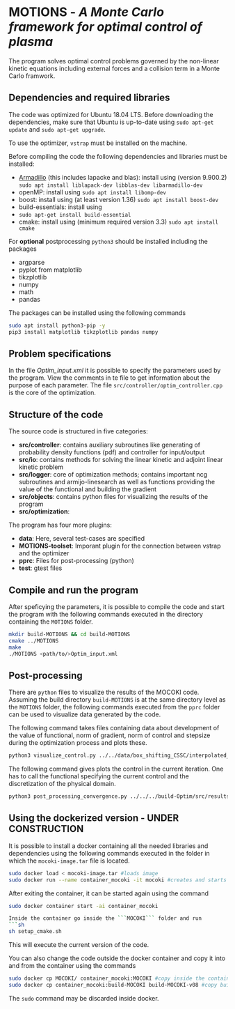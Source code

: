 
# MOTIONS  - _A Monte Carlo framework for optimal control of plasma_

The program solves optimal control problems governed by the non-linear kinetic equations including external forces and a collision term in a Monte Carlo framwork.

## Dependencies and required libraries
The code was optimized for Ubuntu 18.04 LTS. Before downloading the dependencies, make sure that Ubuntu is up-to-date  using ```sudo apt-get update``` and ```sudo apt-get upgrade```.


To use the optimizer, ```vstrap``` must be installed on the machine.

Before compiling the code the following dependencies and libraries must be installed:
+ [Armadillo](http://arma.sourceforge.net/docs.html) (this includes lapacke and blas): install using (version 9.900.2)
```sudo apt install liblapack-dev libblas-dev libarmadillo-dev```
+ openMP: install using
```sudo apt install libomp-dev```
+ boost: install using (at least version 1.36)
```sudo apt install boost-dev```
+ build-essentials: install using
+ ```sudo apt-get install build-essential```
+ cmake: install using (minimum required version 3.3)
```sudo apt install cmake```

For **optional** postprocessing ```python3``` should be installed including the packages
+ argparse
+ pyplot from matplotlib
+ tikzplotlib
+ numpy
+ math
+ pandas

The packages can be installed using the following commands
```sh
sudo apt install python3-pip -y
pip3 install matplotlib tikzplotlib pandas numpy
```


## Problem specifications

In the file _Optim_input.xml_ it is possible to specify the parameters used by the program.
View the comments in te file to get information about the purpose of each parameter.
The file ```src/controller/optim_controller.cpp``` is the core of the optimization.

## Structure of the code
The source code is structured in five categories:
+ **src/controller**: 	contains auxiliary subroutines like generating of probability density functions (pdf) and controller for input/output
+ **src/io**: 		contains methods for solving the linear kinetic and adjoint linear kinetic problem
+ **src/logger**: 	core of optimization methods; contains important ncg subroutines and armijo-linesearch as well as functions providing the value of the functional and building the gradient
+ **src/objects**: 	contains python files for visualizing the results of the program
+ **src/optimization**:

The program has four more plugins:
+ **data**: Here, several test-cases are specified
+ **MOTIONS-toolset**: Imporant plugin for the connection between vstrap and the optimizer
+ **pprc**: Files for post-processing (python)
+ **test**: gtest files

## Compile and run the program
After speficying the parameters, it is possible to compile the code and start the program with the following commands executed in the directory containing the ```MOTIONS``` folder.
```sh
mkdir build-MOTIONS && cd build-MOTIONS
cmake ../MOTIONS
make
./MOTIONS <path/to/>Optim_input.xml
```
## Post-processing
There are ```python``` files to visualize the results of the MOCOKI code.
Assuming the build directory ```build-MOTIONS``` is at the same directory level as the ```MOTIONS``` folder, the following commands executed from the ```pprc``` folder can be used to visualize data generated by the code.

The following command takes files containing data about development of the value of functional, norm of gradient, norm of control and stepsize during the optimization process and plots these.
```sh
python3 visualize_control.py ../../data/box_shifting_CSSC/interpolated_control_field.xml ../../data/global/box_coarse_512.xml
```

The following command gives plots the control in the current iteration. One has to call the functional specifying the current control and the discretization of the physical domain.
```sh
python3 post_processing_convergence.py ../../../build-Optim/src/results/
```

## Using the dockerized version - UNDER CONSTRUCTION
It is possible to install a docker containing all the needed libraries and dependencies using the following commands executed in the folder in which the ```mocoki-image.tar``` file is located.
```sh
sudo docker load < mocoki-image.tar #loads image
sudo docker run --name container_mocoki -it mocoki #creates and starts container named 'container_mocoki' using the mocoki:latest image
```
After exiting the container, it can be started again using the command
```sh
sudo docker container start -ai container_mocoki

Inside the container go inside the ```MOCOKI``` folder and run
```sh
sh setup_cmake.sh
```

This will execute the current version of the code.

You can also change the code outside the docker container and copy it into and from the container using the commands
```sh
sudo docker cp MOCOKI/ container_mocoki:MOCOKI #copy inside the container
sudo docker cp container_mocoki:build-MOCOKI build-MOCOKI-v08 #copy build folder from container to local machine
```
The ```sudo``` command may be discarded inside docker.

